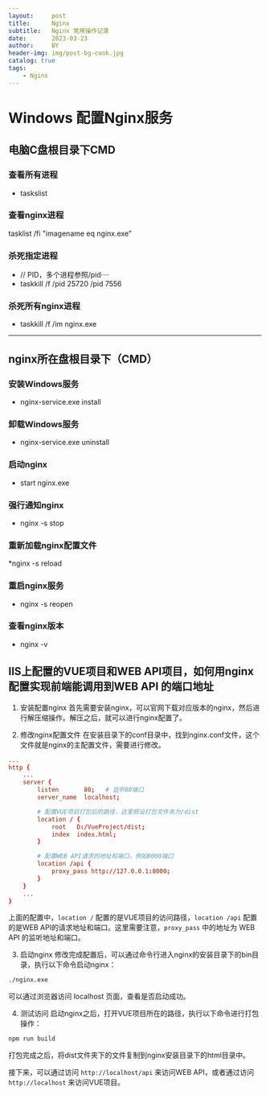 ```yaml
---
layout:     post
title:      Nginx
subtitle:   Nginx 常用操作记录
date:       2023-03-23
author:     BY
header-img: img/post-bg-cook.jpg
catalog: true
tags:
    - Nginx
---
```



# Windows 配置Nginx服务
## 电脑C盘根目录下CMD
### 查看所有进程
* taskslist


### 查看nginx进程
tasklist /fi  "imagename eq nginx.exe"


### 杀死指定进程
* // PID，多个进程参照/pid····
* taskkill  /f  /pid 25720 /pid 7556


### 杀死所有nginx进程
* taskkill /f /im nginx.exe

---

## nginx所在盘根目录下（CMD）
### 安装Windows服务
* nginx-service.exe install

### 卸载Windows服务
* nginx-service.exe uninstall

### 启动nginx
* start nginx.exe

### 强行通知nginx
* nginx -s stop

### 重新加载nginx配置文件
*nginx -s reload

### 重启nginx服务
* nginx -s reopen


### 查看nginx版本
* nginx -v


## IIS上配置的VUE项目和WEB API项目，如何用nginx配置实现前端能调用到WEB API 的端口地址
1. 安装配置nginx
首先需要安装nginx，可以官网下载对应版本的nginx，然后进行解压缩操作。解压之后，就可以进行nginx配置了。


2. 修改nginx配置文件
在安装目录下的conf目录中，找到nginx.conf文件，这个文件就是nginx的主配置文件，需要进行修改。

```conf
...
http {
    ...
    server {
        listen       80;   # 监听80端口
        server_name  localhost;

        # 配置VUE项目打包后的路径，这里假设打包文件夹为/dist
        location / {
            root   D:/VueProject/dist;
            index  index.html;
        }

        # 配置WEB API请求的地址和端口，例如8000端口
        location /api {
            proxy_pass http://127.0.0.1:8000;
        }
    }
    ...
}
```

上面的配置中，`location /` 配置的是VUE项目的访问路径，`location /api` 配置的是WEB API的请求地址和端口。这里需要注意，`proxy_pass` 中的地址为 WEB API 的监听地址和端口。


3. 启动nginx
修改完成配置后，可以通过命令行进入nginx的安装目录下的bin目录，执行以下命令启动nginx：

```bash
./nginx.exe
```

可以通过浏览器访问 localhost 页面，查看是否启动成功。

4. 测试访问
启动nginx之后，打开VUE项目所在的路径，执行以下命令进行打包操作：

```bash
npm run build
```

打包完成之后，将dist文件夹下的文件复制到nginx安装目录下的html目录中。

接下来，可以通过访问 `http://localhost/api` 来访问WEB API，或者通过访问 `http://localhost` 来访问VUE项目。